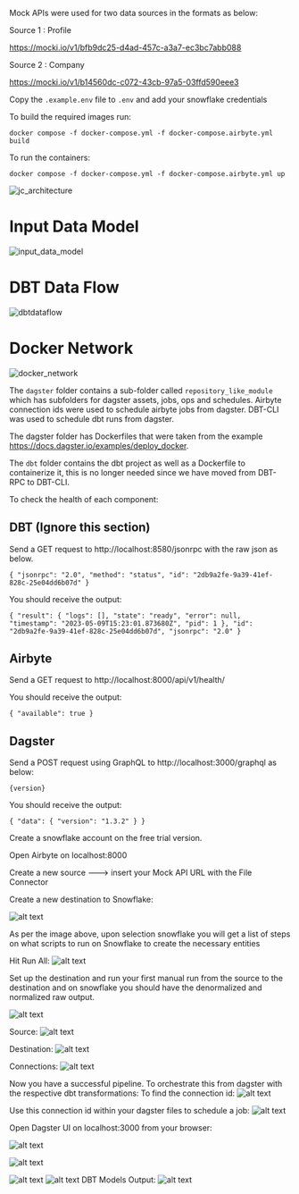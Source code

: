 Mock APIs were used for two data sources in the formats as below:

Source 1 : Profile

https://mocki.io/v1/bfb9dc25-d4ad-457c-a3a7-ec3bc7abb088

Source 2 : Company

https://mocki.io/v1/b14560dc-c072-43cb-97a5-03ffd590eee3

Copy the `.example.env` file to `.env` and add your snowflake credentials

To build the required images run:

`docker compose -f docker-compose.yml -f docker-compose.airbyte.yml build`

To run the containers:

`docker compose -f docker-compose.yml -f docker-compose.airbyte.yml up`

![jc_architecture](https://github.com/sharanair29/ELT_Project/assets/94154731/72b43cdf-c410-4abc-93a7-f5a77b38bbb3)

# Input Data Model 
![input_data_model](https://github.com/sharanair29/ELT_Project/assets/94154731/f09ee2d9-b2fe-4a3d-8775-249dd4f747e6)

# DBT Data Flow
![dbtdataflow](https://github.com/sharanair29/ELT_Project/assets/94154731/94c4f7fa-bd12-4f23-bfa1-13d04e5dd734)

# Docker Network
![docker_network](https://github.com/sharanair29/ELT_Project/assets/94154731/ac0c5107-40b1-4b8f-841d-3da5256f3957)


The `dagster` folder contains a sub-folder called `repository_like_module` which has subfolders for dagster assets, jobs, ops and schedules. Airbyte connection ids were used to schedule airbyte jobs from dagster. DBT-CLI was used to schedule dbt runs from dagster.

The dagster folder has Dockerfiles that were taken from the example https://docs.dagster.io/examples/deploy_docker.

The `dbt` folder contains the dbt project as well as a Dockerfile to containerize it, this is no longer needed since we have moved from DBT-RPC to DBT-CLI.

To check the health of each component:

## DBT (Ignore this section)

Send a GET request to http://localhost:8580/jsonrpc with the raw json as below.


`
{
    "jsonrpc": "2.0",
    "method": "status",
    "id": "2db9a2fe-9a39-41ef-828c-25e04dd6b07d"
}
`

You should receive the output:

`
{
    "result": {
        "logs": [],
        "state": "ready",
        "error": null,
        "timestamp": "2023-05-09T15:23:01.873680Z",
        "pid": 1
    },
    "id": "2db9a2fe-9a39-41ef-828c-25e04dd6b07d",
    "jsonrpc": "2.0"
}
`

## Airbyte

Send a GET request to http://localhost:8000/api/v1/health/

You should receive the output:

`
{
    "available": true
}
`

## Dagster

Send a POST request using GraphQL to http://localhost:3000/graphql as below:

`{version}`

You should receive the output:

`
{
    "data": {
        "version": "1.3.2"
    }
}
`

Create a snowflake account on the free trial version. 

Open Airbyte on localhost:8000

Create a new source ---> insert your Mock API URL with the File Connector

Create a new destination to Snowflake:

![alt text](__readme_images/image.png)

As per the image above, upon selection snowflake you will get a list of steps on what scripts to run on Snowflake to create the necessary entities

Hit Run All:
![alt text](__readme_images/image-1.png)

Set up the destination and run your first manual run from the source to the destination and on snowflake you should have the denormalized and normalized raw output.

![alt text](__readme_images/image-19.png)

Source:
![alt text](__readme_images/image-20.png)


Destination:
![alt text](__readme_images/image-21.png)

Connections:
![alt text](__readme_images/image-22.png)


Now you have a successful pipeline. To orchestrate this from dagster with the respective dbt transformations: 
To find the connection id:
![alt text](__readme_images/image-11.png)

Use this connection id within your dagster files to schedule a job:
![alt text](__readme_images/image-12.png)

Open Dagster UI on localhost:3000 from your browser:

![alt text](__readme_images/image-13.png)

![alt text](__readme_images/image-14.png)


![alt text](__readme_images/image-15.png)
![alt text](__readme_images/image-18.png)
DBT Models Output:
![alt text](__readme_images/image-17.png)